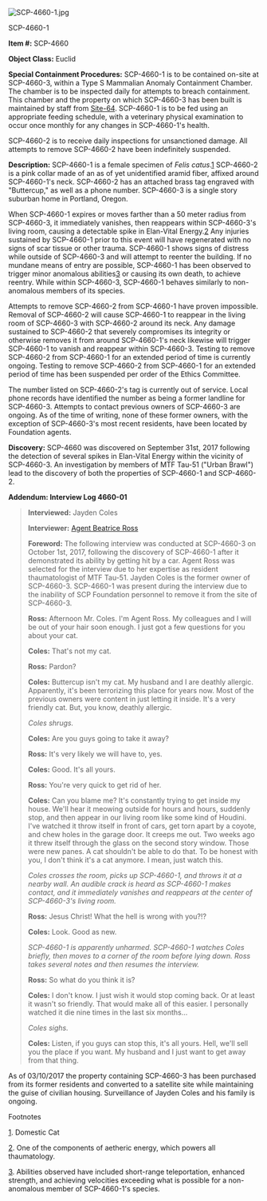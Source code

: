 ![SCP-4660-1.jpg](http://scp-wiki.wdfiles.com/local--files/scp-4660/SCP-4660-1.jpg)

SCP-4660-1

**Item #:** SCP-4660

**Object Class:** Euclid

**Special Containment Procedures:** SCP-4660-1 is to be contained on-site at SCP-4660-3, within a Type S Mammalian Anomaly Containment Chamber. The chamber is to be inspected daily for attempts to breach containment. This chamber and the property on which SCP-4660-3 has been built is maintained by staff from [Site-64](/secure-facility-dossier-site-64). SCP-4660-1 is to be fed using an appropriate feeding schedule, with a veterinary physical examination to occur once monthly for any changes in SCP-4660-1's health.

SCP-4660-2 is to receive daily inspections for unsanctioned damage. All attempts to remove SCP-4660-2 have been indefinitely suspended.

**Description:** SCP-4660-1 is a female specimen of _Felis catus_.[1](javascript:;) SCP-4660-2 is a pink collar made of an as of yet unidentified aramid fiber, affixed around SCP-4660-1's neck. SCP-4660-2 has an attached brass tag engraved with "Buttercup," as well as a phone number. SCP-4660-3 is a single story suburban home in Portland, Oregon.

When SCP-4660-1 expires or moves farther than a 50 meter radius from SCP-4660-3, it immediately vanishes, then reappears within SCP-4660-3's living room, causing a detectable spike in Elan-Vital Energy.[2](javascript:;) Any injuries sustained by SCP-4660-1 prior to this event will have regenerated with no signs of scar tissue or other trauma. SCP-4660-1 shows signs of distress while outside of SCP-4660-3 and will attempt to reenter the building. If no mundane means of entry are possible, SCP-4660-1 has been observed to trigger minor anomalous abilities[3](javascript:;) or causing its own death, to achieve reentry. While within SCP-4660-3, SCP-4660-1 behaves similarly to non-anomalous members of its species.

Attempts to remove SCP-4660-2 from SCP-4660-1 have proven impossible. Removal of SCP-4660-2 will cause SCP-4660-1 to reappear in the living room of SCP-4660-3 with SCP-4660-2 around its neck. Any damage sustained to SCP-4660-2 that severely compromises its integrity or otherwise removes it from around SCP-4660-1's neck likewise will trigger SCP-4660-1 to vanish and reappear within SCP-4660-3. Testing to remove SCP-4660-2 from SCP-4660-1 for an extended period of time is currently ongoing. Testing to remove SCP-4660-2 from SCP-4660-1 for an extended period of time has been suspended per order of the Ethics Committee.

The number listed on SCP-4660-2's tag is currently out of service. Local phone records have identified the number as being a former landline for SCP-4660-3. Attempts to contact previous owners of SCP-4660-3 are ongoing. As of the time of writing, none of these former owners, with the exception of SCP-4660-3's most recent residents, have been located by Foundation agents.

**Discovery:** SCP-4660 was discovered on September 31st, 2017 following the detection of several spikes in Elan-Vital Energy within the vicinity of SCP-4660-3. An investigation by members of MTF Tau-51 ("Urban Brawl") lead to the discovery of both the properties of SCP-4660-1 and SCP-4660-2.

**Addendum: Interview Log 4660-01**

> **Interviewed:** Jayden Coles
> 
> **Interviewer:** [Agent Beatrice Ross](/portland-vice)
> 
> **Foreword:** The following interview was conducted at SCP-4660-3 on October 1st, 2017, following the discovery of SCP-4660-1 after it demonstrated its ability by getting hit by a car. Agent Ross was selected for the interview due to her expertise as resident thaumatologist of MTF Tau-51. Jayden Coles is the former owner of SCP-4660-3. SCP-4660-1 was present during the interview due to the inability of SCP Foundation personnel to remove it from the site of SCP-4660-3.
> 
> <Begin Log>
> 
> **Ross:** Afternoon Mr. Coles. I'm Agent Ross. My colleagues and I will be out of your hair soon enough. I just got a few questions for you about your cat.
> 
> **Coles:** That's not my cat.
> 
> **Ross:** Pardon?
> 
> **Coles:** Buttercup isn't my cat. My husband and I are deathly allergic. Apparently, it's been terrorizing this place for years now. Most of the previous owners were content in just letting it inside. It's a very friendly cat. But, you know, deathly allergic.
> 
> _Coles shrugs._
> 
> **Coles:** Are you guys going to take it away?
> 
> **Ross:** It's very likely we will have to, yes.
> 
> **Coles:** Good. It's all yours.
> 
> **Ross:** You're very quick to get rid of her.
> 
> **Coles:** Can you blame me? It's constantly trying to get inside my house. We'll hear it meowing outside for hours and hours, suddenly stop, and then appear in our living room like some kind of Houdini. I've watched it throw itself in front of cars, get torn apart by a coyote, and chew holes in the garage door. It creeps me out. Two weeks ago it threw itself through the glass on the second story window. Those were new panes. A cat shouldn't be able to do that. To be honest with you, I don't think it's a cat anymore. I mean, just watch this.
> 
> _Coles crosses the room, picks up SCP-4660-1, and throws it at a nearby wall. An audible crack is heard as SCP-4660-1 makes contact, and it immediately vanishes and reappears at the center of SCP-4660-3's living room._
> 
> **Ross:** Jesus Christ! What the hell is wrong with you?!?
> 
> **Coles:** Look. Good as new.
> 
> _SCP-4660-1 is apparently unharmed. SCP-4660-1 watches Coles briefly, then moves to a corner of the room before lying down. Ross takes several notes and then resumes the interview._
> 
> **Ross:** So what do you think it is?
> 
> **Coles:** I don't know. I just wish it would stop coming back. Or at least it wasn't so friendly. That would make all of this easier. I personally watched it die nine times in the last six months…
> 
> _Coles sighs._
> 
> **Coles:** Listen, if you guys can stop this, it's all yours. Hell, we'll sell you the place if you want. My husband and I just want to get away from that thing.
> 
> **<End Log>**

As of 03/10/2017 the property containing SCP-4660-3 has been purchased from its former residents and converted to a satellite site while maintaining the guise of civilian housing. Surveillance of Jayden Coles and his family is ongoing.

Footnotes

[1](javascript:;). Domestic Cat

[2](javascript:;). One of the components of aetheric energy, which powers all thaumatology.

[3](javascript:;). Abilities observed have included short-range teleportation, enhanced strength, and achieving velocities exceeding what is possible for a non-anomalous member of SCP-4660-1's species.